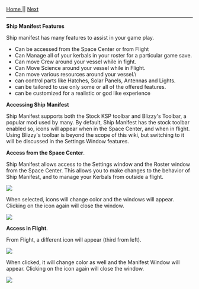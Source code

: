 [Home ](https://github.com/PapaJoesSoup/ShipManifest/wiki)|| [Next](https://github.com/PapaJoesSoup/ShipManifest/wiki/1.1-Ship-Manifest-Windows)
***
**Ship Manifest Features**

Ship manifest has many features to assist in your game play.

- Can be accessed from the Space Center or from Flight
- Can Manage all of your kerbals in your roster for a particular game save.
- Can move Crew around your vessel while in fight.
- Can Move Science around your vessel while in Flight.
- Can move various resources around your vessel.\
- can control parts like Hatches, Solar Panels, Antennas and Lights.
- can be tailored to use only some or all of the offered features.
- can be customized for a realistic or god like experience

**Accessing Ship Manifest**

Ship Manifest supports both the Stock KSP toolbar and Blizzy's Toolbar, a popular mod used by many.  By default, Ship Manifest has the stock toolbar enabled so, icons will appear when in the Space Center, and when in flight.  Using Blizzy's toolbar is beyond the scope of this wiki, but switching to it will be discussed in the Settings Window features.


**Access from the Space Center**.

Ship Manifest allows access to the Settings window and the Roster window from the Space Center.  This allows you to make changes to the behavior of Ship Manifest, and to manage your Kerbals from outside a flight.

![](http://i.imgur.com/AUNd8hp.png)

When selected, icons will change color and the windows will appear.  Clicking on the icon again will close the window.

![](http://i.imgur.com/3kiSTXi.png)

**Access in Flight**.

From Flight, a different icon will appear (third from left).  

![](http://i.imgur.com/GoBn8eb.png)

When clicked, it will change color as well and the Manifest Window will appear. Clicking on the icon again will close the window. 

![](http://i.imgur.com/qcDB4qp.png)